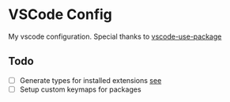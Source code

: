 # VSCode Config

My vscode configuration. Special thanks to [vscode-use-package](https://github.com/bodil/vscode-use-package)

## Todo

- [ ] Generate types for installed extensions [see](https://github.com/bcherny/json-schema-to-typescript)
- [ ] Setup custom keymaps for packages
